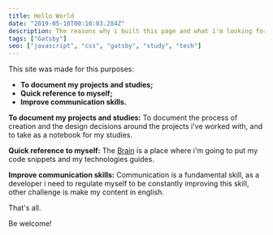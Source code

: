 ```yaml
---
title: Hello World
date: "2019-05-10T00:10:03.284Z"
description: The reasons why i built this page and what i'm looking for with that.
tags: ["Gatsby"]
seo: ["javascript", "css", "gatsby", "study", "tech"]
---
```


This site was made for this purposes:

- **To document my projects and studies;**
- **Quick reference to myself;**
- **Improve communication skills.**

**To document my projects and studies:** To document the process of creation and the design decisions around the projects i've worked with, and to take as a notebook for my studies.

**Quick reference to myself:** The [Brain](https://gianw.github.io/brain) is a place where i'm going to put my code snippets and my technologies guides.

**Improve communication skills:** Communication is a fundamental skill, as a developer i need to regulate myself to be constantly improving this skill, other challenge is make my content in english.

That's all.

Be welcome!